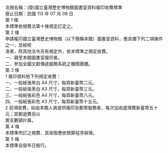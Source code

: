 法規名稱：(廢)國立臺灣歷史博物館圖書室資料複印收費標準  
廢止日期：民國 113 年 07 月 09 日  
第 1 條  
本標準依規費法第十條規定訂定之。  
第 2 條  
申請複印國立臺灣歷史博物館（以下簡稱本館）圖書室資料，應具備下列二項條件之一，並經核  
准者，除其他法令另有規定外，依本標準之規定收費。  
一、親至本館圖書室複印者。  
二、參加全國文獻傳遞服務系統之機關團體。  
第 3 條  
1 複印資料依下列規定收費：  
一、一般紙張黑白 A4 尺寸，每頁新臺幣二元。  
二、一般紙張黑白 A3 尺寸，每頁新臺幣三元。  
三、一般紙張彩色 A4 尺寸，每頁新臺幣八元。  
四、一般紙張彩色 A3 尺寸，每頁新臺幣十五元。  
2 前項收費，如由本館人員提供複印及郵寄服務者，每次加收處理費新臺幣五十元；其郵遞費另以  
實支數額計算。  
第 4 條  
本標準所訂之規費，其收取應依預算程序辦理。  
第 5 條  
本標準自發布日施行。  


